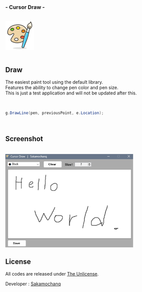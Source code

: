 <div align="left">
  <h3>- Cursor Draw -</h3>
  <br>
  <a href="#">
    <img src="./assets/CursorDraw.png" width="90px">
  </a>
  <br>
  <br>

</div>

## Draw

The easiest paint tool using the default library.  
Features the ability to change pen color and pen size.  
This is just a test application and will not be updated after this.

<br>

```cs
g.DrawLine(pen, previousPoint, e.Location);
```

<br>

## Screenshot

<br>

<img src="./assets/App.png" width="400px">

<br>

## License

All codes are released under [The Unlicense](https://github.com/Sakamochanq/dotnet-archive/blob/master/LICENSE).

Developer : [Sakamochanq](https://github.com/Sakamochanq)
